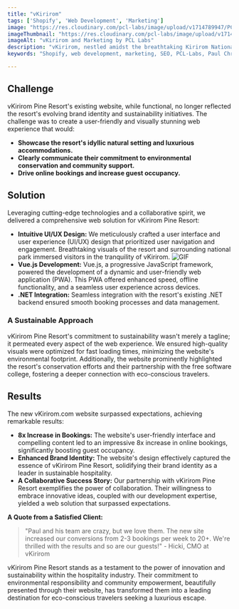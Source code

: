 ```yaml
---
title: "vKirirom"
tags: ['Shopify', 'Web Development', 'Marketing']
image: "https://res.cloudinary.com/pcl-labs/image/upload/v1714789947/PCL-Labs/vKirirom_Featured_xls84w.webp"
imageThumbnail: "https://res.cloudinary.com/pcl-labs/image/upload/v1714791184/PCL-Labs/Yearly-1_vphmtg.webp"
imageAlt: "vKirirom and Marketing by PCL Labs"
description: "vKirirom, nestled amidst the breathtaking Kirirom National Park in Cambodia, is more than just a luxurious escape.  This eco-conscious resort embodies a deep commitment to environmental conservation and community empowerment. Partnering with vKirirom Pine Resort, we embarked on a transformative journey to craft a captivating web experience that mirrored their dedication to sustainability and hospitality excellence."
keywords: "Shopify, web development, marketing, SEO, PCL-Labs, Paul Chris Luke"

---
```


## Challenge

vKirirom Pine Resort's existing website, while functional, no longer reflected the resort's evolving brand identity and sustainability initiatives. The challenge was to create a user-friendly and visually stunning web experience that would:

* **Showcase the resort's idyllic natural setting and luxurious accommodations.**
* **Clearly communicate their commitment to environmental conservation and community support.**
* **Drive online bookings and increase guest occupancy.**

## Solution

Leveraging cutting-edge technologies and a collaborative spirit, we delivered a comprehensive web solution for vKirirom Pine Resort:

* **Intuitive UI/UX Design:**  We meticulously crafted a user interface and user experience (UI/UX) design that prioritized user navigation and engagement. Breathtaking visuals of the resort and surrounding national park immersed visitors in the tranquility of vKirirom.
![GIF](https://res.cloudinary.com/pcl-labs/image/upload/v1717156634/PCL-Labs/Vmirirom_ujq8a3.gif)
* **Vue.js Development:**  Vue.js, a progressive JavaScript framework, powered the development of a dynamic and user-friendly web application (PWA). This PWA offered enhanced speed, offline functionality, and a seamless user experience across devices.
* **.NET Integration:**  Seamless integration with the resort's existing .NET backend ensured smooth booking processes and data management.

### A Sustainable Approach

vKirirom Pine Resort's commitment to sustainability wasn't merely a tagline; it permeated every aspect of the web experience. We ensured high-quality visuals were optimized for fast loading times, minimizing the website's environmental footprint. Additionally, the website prominently highlighted the resort's conservation efforts and their partnership with the free software college, fostering a deeper connection with eco-conscious travelers.

## Results

The new vKirirom.com website surpassed expectations, achieving remarkable results:

* **8x Increase in Bookings:**  The website's user-friendly interface and compelling content led to an impressive 8x increase in online bookings, significantly boosting guest occupancy.
* **Enhanced Brand Identity:** The website's design effectively captured the essence of vKirirom Pine Resort, solidifying their brand identity as a leader in sustainable hospitality.
* **A Collaborative Success Story:**  Our partnership with vKirirom Pine Resort exemplifies the power of collaboration. Their willingness to embrace innovative ideas, coupled with our development expertise, yielded a web solution that surpassed expectations.

**A Quote from a Satisfied Client:**

> "Paul and his team are crazy, but we love them. The new site increased our conversions from 2-3 bookings per week to 20+.  We're thrilled with the results and so are our guests!" - Hicki, CMO at vKirirom

vKirirom Pine Resort stands as a testament to the power of innovation and sustainability within the hospitality industry.  Their commitment to environmental responsibility and community empowerment, beautifully presented through their website, has transformed them into a leading destination for eco-conscious travelers seeking a luxurious escape.

<!-- https://visionary-nougat-c7514e.netlify.app/ -->